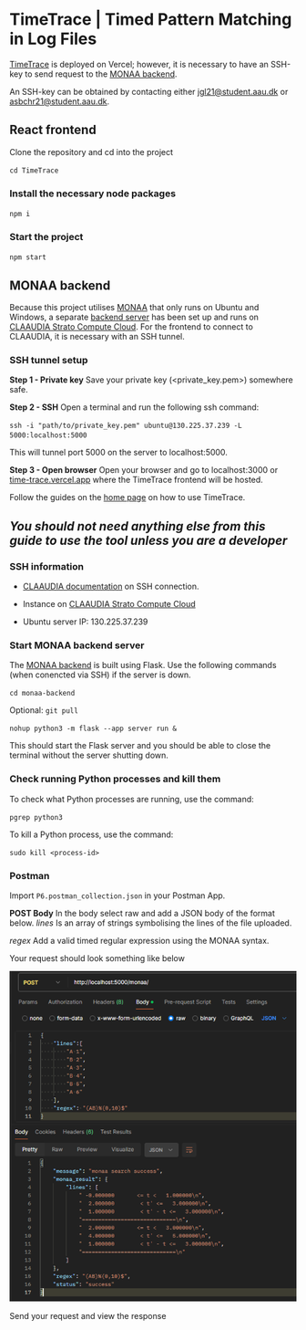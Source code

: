 # TimeTrace | Timed Pattern Matching in Log Files

[TimeTrace](https://time-trace.vercel.app/) is deployed on Vercel; however, it is necessary to have an SSH-key to send request to the [MONAA backend](https://github.com/AndersToft20/monaa-backend). 

An SSH-key can be obtained by contacting either [jgl21@student.aau.dk](mailto:jgl21@student.aau.dk) or [asbchr21@student.aau.dk](mailto:asbchr21@student.aau.dk).

## React frontend
Clone the repository and cd into the project 

`cd TimeTrace`

### Install the necessary node packages
`npm i`

### Start the project
`npm start`

## MONAA backend
Because this project utilises [MONAA](https://github.com/MasWag/monaa) that only runs on Ubuntu and Windows, a separate [backend server](https://github.com/AndersToft20/monaa-backend) has been set up and runs on [CLAAUDIA Strato Compute Cloud](https://www.strato-docs.claaudia.aau.dk/).
For the frontend to connect to CLAAUDIA, it is necessary with an SSH tunnel.

### SSH tunnel setup

**Step 1 - Private key**
Save your private key (<private_key.pem>) somewhere safe.

**Step 2 - SSH**
Open a terminal and run the following ssh command:

`ssh -i "path/to/private_key.pem" ubuntu@130.225.37.239 -L 5000:localhost:5000`

This will tunnel port 5000 on the server to localhost:5000.

**Step 3 - Open browser**
Open your browser and go to localhost:3000 or [time-trace.vercel.app](https://time-trace.vercel.app/) where the TimeTrace frontend will be hosted.

Follow the guides on the [home page](https://time-trace.vercel.app/)  on how to use TimeTrace.

*You should not need anything else from this guide to use the tool unless you are a developer*
---

### SSH information
- [CLAAUDIA documentation](https://www.strato-docs.claaudia.aau.dk/guides/getting_started/access_instance/) on SSH connection.

- Instance on [CLAAUDIA Strato Compute Cloud](https://strato-new.claaudia.aau.dk/project/instances/)

- Ubuntu server IP: 130.225.37.239

### Start MONAA backend server
The [MONAA backend](https://github.com/AndersToft20/monaa-backend) is built using Flask. Use the following commands (when conencted via SSH) if the server is down.

`cd monaa-backend` 

Optional: `git pull`

`nohup python3 -m flask --app server run &`

This should start the Flask server and you should be able to close the terminal without the server shutting down.

### Check running Python processes and kill them
To check what Python processes are running, use the command:

`pgrep python3`

To kill a Python process, use the command:

`sudo kill <process-id>`

### Postman
Import `P6.postman_collection.json` in your Postman App.

**POST Body**
In the body select raw and add a JSON body of the format below.
*lines* Is an array of strings symbolising the lines of the file uploaded.

*regex* Add a valid timed regular expression using the MONAA syntax.

Your request should look something like below

![Postman example](postman_example.png)

Send your request and view the response
